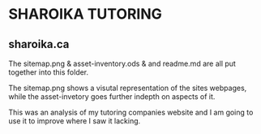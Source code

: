 # SHAROIKA TUTORING
## sharoika.ca

The sitemap.png & asset-inventory.ods & and readme.md are all put together into this folder.

The sitemap.png shows a visutal representation of the sites webpages, while the asset-invetory goes further indepth on aspects of it.

This was an analysis of my tutoring companies website and I am going to use it to improve where I saw it lacking.
